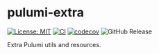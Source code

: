 # pulumi-extra

[![License: MIT](https://img.shields.io/badge/License-MIT-yellow.svg)](https://opensource.org/licenses/MIT)
[![CI](https://github.com/lasuillard/pulumi-extra/actions/workflows/ci.yaml/badge.svg)](https://github.com/lasuillard/pulumi-extra/actions/workflows/ci.yaml)
[![codecov](https://codecov.io/gh/lasuillard/pulumi-extra/graph/badge.svg?token=uuckU93NAu)](https://codecov.io/gh/lasuillard/pulumi-extra)
![GitHub Release](https://img.shields.io/github/v/release/lasuillard/pulumi-extra)

Extra Pulumi utils and resources.
